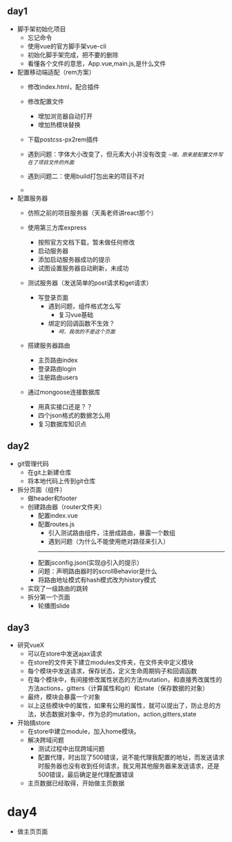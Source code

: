 ## day1
- 脚手架初始化项目
	- 忘记命令
	- 使用vue的官方脚手架vue-cli
    - 初始化脚手架完成，把不要的删除
    - 看懂各个文件的意思，App.vue,main.js,是什么文件
- 配置移动端适配（rem方案）
    - 修改index.html，配合插件
    - 修改配置文件
	    - 增加浏览器自动打开
	    - 增加热模块替换
	    
    - 下载postcss-px2rem插件
    - 遇到问题：字体大小改变了，但元素大小并没有改变
	*`~哦，原来是配置文件写在了项目文件的外面`*
    - 遇到问题二：使用build打包出来的项目不对
    - 
- 配置服务器
	- 仿照之前的项目服务器（天禹老师讲react那个）
	- 使用第三方库express
		- 按照官方文档下载，暂未做任何修改
		- 启动服务器
		- 添加启动服务器成功的提示
		- 试图设置服务器自动刷新，未成功
	- 测试服务器（发送简单的post请求和get请求）
		- 写登录页面
			- 遇到问题，组件格式怎么写
				- 复习vue基础
			- 绑定的回调函数不生效？
				- *`呵，我改的不是这个页面`*
			
	- 搭建服务器路由
		- 主页路由index
		- 登录路由login
		- 注册路由users
	- 通过mongoose连接数据库
		- 用真实接口还是？？
		- 四个json格式的数据怎么用
		- 复习数据库知识点

## day2
- git管理代码
	- 在git上新建仓库
	- 将本地代码上传到git仓库
- 拆分页面（组件）
	- 做header和footer
	- 创建路由器（router文件夹）
		- 配置index.vue
		- 配置routes.js
			- 引入测试路由组件，注册成路由，暴露一个数组
			- 遇到问题（为什么不能使用绝对路径来引入）
			- ----
		- 配置jsconfig.json(实现@引入的提示）
		- 问题：声明路由器时的scrollBehavior是什么
		- 将路由地址模式有hash模式改为history模式
	- 实现了一级路由的跳转
	- 拆分第一个页面
		- 轮播图slide
## day3
- 研究vueX
	- 可以在store中发送ajax请求
	- 在store的文件夹下建立modules文件夹，在文件夹中定义模块
	- 每个模块中发送请求，保存状态，定义生命周期钩子和回调函数
	- 在每个模块中，有间接修改属性状态的方法mutation，和直接秀改属性的方法actions，gitters（计算属性和git）和state（保存数据的对象）
	- 最终，模块会暴露一个对象
	- 以上这些模块中的属性，如果有公用的属性，就可以提出了，防止总的方法，状态数据对象中，作为总的mutation，action,gitters,state
- 开始搞store
	- 在store中建立module，加入home模块。
	- 解决跨域问题
		- 测试过程中出现跨域问题
		- 配置代理，时出现了500错误，说不能代理我配置的地址，而发送请求时服务器也没有收到任何请求，我又用其他服务器来发送请求，还是500错误，最后确定是代理配置错误
	- 主页数据已经取得，开始做主页数据

# day4 
- 做主页页面